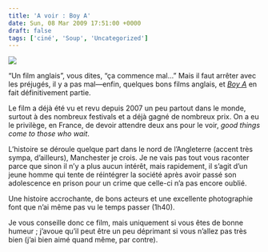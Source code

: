 ```yaml
---
title: 'A voir : Boy A'
date: Sun, 08 Mar 2009 17:51:00 +0000
draft: false
tags: ['ciné', 'Soup', 'Uncategorized']
---
```


![](https://66.media.tumblr.com/RcxxGAQ0nktkbez0LQP0xmmAo1_250.jpg)

“Un film anglais”, vous dites, “ça commence mal…” Mais il faut arrêter avec les préjugés, il y a pas mal—enfin, quelques bons films anglais, et _[Boy A](http://www.allocine.fr/film/fichefilm.html?cfilm=134123)_ en fait définitivement partie.

Le film a déjà été vu et revu depuis 2007 un peu partout dans le monde, surtout à des nombreux festivals et a déjà gagné de nombreux prix. On a eu le privilège, en France, de devoir attendre deux ans pour le voir, _good things come to those who wait_.

L’histoire se déroule quelque part dans le nord de l’Angleterre (accent très sympa, d’ailleurs), Manchester je crois. Je ne vais pas tout vous raconter parce que sinon il n’y a plus aucun intérêt, mais rapidement, il s’agit d’un jeune homme qui tente de réintégrer la société après avoir passé son adolescence en prison pour un crime que celle-ci n’a pas encore oublié.

Une histoire accrochante, de bons acteurs et une excellente photographie font que n’ai même pas vu le temps passer (1h40).

Je vous conseille donc ce film, mais uniquement si vous êtes de bonne humeur ; j’avoue qu’il peut être un peu déprimant si vous n’allez pas très bien (j’ai bien aimé quand même, par contre).